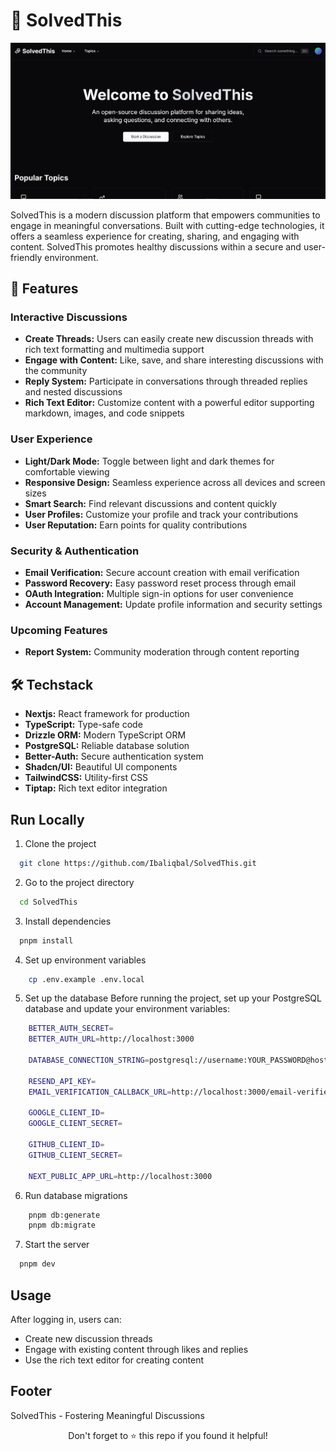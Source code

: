 # 🚀 SolvedThis

![App Screenshoot](/public/home.png)

SolvedThis is a modern discussion platform that empowers communities to engage in meaningful conversations. Built with cutting-edge technologies, it offers a seamless experience for creating, sharing, and engaging with content. SolvedThis promotes healthy discussions within a secure and user-friendly environment.

## 🚀 Features

### Interactive Discussions

- **Create Threads:** Users can easily create new discussion threads with rich text formatting and multimedia support
- **Engage with Content:** Like, save, and share interesting discussions with the community
- **Reply System:** Participate in conversations through threaded replies and nested discussions
- **Rich Text Editor:** Customize content with a powerful editor supporting markdown, images, and code snippets

### User Experience

- **Light/Dark Mode:** Toggle between light and dark themes for comfortable viewing
- **Responsive Design:** Seamless experience across all devices and screen sizes
- **Smart Search:** Find relevant discussions and content quickly
- **User Profiles:** Customize your profile and track your contributions
- **User Reputation:** Earn points for quality contributions

### Security & Authentication

- **Email Verification:** Secure account creation with email verification
- **Password Recovery:** Easy password reset process through email
- **OAuth Integration:** Multiple sign-in options for user convenience
- **Account Management:** Update profile information and security settings

### Upcoming Features

- **Report System:** Community moderation through content reporting

## 🛠 Techstack

- **Nextjs:** React framework for production
- **TypeScript:** Type-safe code
- **Drizzle ORM:** Modern TypeScript ORM
- **PostgreSQL:** Reliable database solution
- **Better-Auth:** Secure authentication system
- **Shadcn/UI:** Beautiful UI components
- **TailwindCSS:** Utility-first CSS
- **Tiptap:** Rich text editor integration

## Run Locally

1. Clone the project

```bash
  git clone https://github.com/Ibaliqbal/SolvedThis.git
```

2. Go to the project directory

```bash
  cd SolvedThis
```

3. Install dependencies

```bash
  pnpm install
```

4. Set up environment variables

```bash
    cp .env.example .env.local
```

5. Set up the database
   Before running the project, set up your PostgreSQL database and update your environment variables:

```bash
    BETTER_AUTH_SECRET=
    BETTER_AUTH_URL=http://localhost:3000

    DATABASE_CONNECTION_STRING=postgresql://username:YOUR_PASSWORD@host:port/dbname

    RESEND_API_KEY=
    EMAIL_VERIFICATION_CALLBACK_URL=http://localhost:3000/email-verified

    GOOGLE_CLIENT_ID=
    GOOGLE_CLIENT_SECRET=

    GITHUB_CLIENT_ID=
    GITHUB_CLIENT_SECRET=

    NEXT_PUBLIC_APP_URL=http://localhost:3000
```

6. Run database migrations

```bash
    pnpm db:generate
    pnpm db:migrate
```

7. Start the server

```bash
  pnpm dev
```

## Usage

After logging in, users can:

- Create new discussion threads
- Engage with existing content through likes and replies
- Use the rich text editor for creating content

## Footer

SolvedThis - Fostering Meaningful Discussions

<div align="center">Don't forget to ⭐ this repo if you found it helpful!</div>
